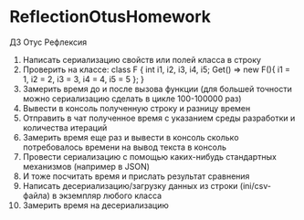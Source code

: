 # ReflectionOtusHomework
ДЗ Отус Рефлексия

<ol>
<li>Написать сериализацию свойств или полей класса в строку</li>
<li>Проверить на классе: class F { int i1, i2, i3, i4, i5; Get() => new F(){ i1 = 1, i2 = 2, i3 = 3, i4 = 4, i5 = 5 }; }</li>
<li>Замерить время до и после вызова функции (для большей точности можно сериализацию сделать в цикле 100-100000 раз)</li>
<li>Вывести в консоль полученную строку и разницу времен</li>
<li>Отправить в чат полученное время с указанием среды разработки и количества итераций</li>
<li>Замерить время еще раз и вывести в консоль сколько потребовалось времени на вывод текста в консоль</li>
<li>Провести сериализацию с помощью каких-нибудь стандартных механизмов (например в JSON)</li>
<li>И тоже посчитать время и прислать результат сравнения</li>
<li>Написать десериализацию/загрузку данных из строки (ini/csv-файла) в экземпляр любого класса</li>
<li>Замерить время на десериализацию</li>

</ol>
